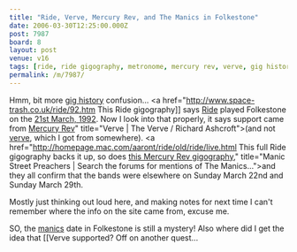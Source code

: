 ```yaml
---
title: "Ride, Verve, Mercury Rev, and The Manics in Folkestone"
date: 2006-03-30T12:25:00.000Z
post: 7987
board: 8
layout: post
venue: v16
tags: [ride, ride gigography, metronome, mercury rev, verve, gig history, ride, mercury rev, verve, folkestone, metronome]
permalink: /m/7987/
---
```

Hmm, bit more <a href="/wiki/gig+history">gig history</a> confusion... <a href="http://www.space-trash.co.uk/ride/92.htm This Ride gigography]] says <a href="/wiki/ride">Ride</a> played Folkestone on the <a href="http://www.space-trash.co.uk/ride/92/920321.htm">21st March, 1992</a>. Now I look into that properly, it says support came from <a href="/wiki/mercury+rev">Mercury Rev</a>" title="Verve | The Verve / Richard Ashcroft">(and not <a href="/wiki/verve+a+which+i+got+from+somewhere+a+href+http+homepage+mac+com+aaront+ride+old+ride+live+html+this+full+ride+gigography">verve</a>, which I got from somewhere). <a href="http://homepage.mac.com/aaront/ride/old/ride/live.html This full Ride gigography</a> backs it up, so does <a href="http://members.cox.net/divercity/rev/revshows.html">this Mercury Rev gigography</a>," title="Manic Street Preachers | Search the forums for mentions of The Manics...">and they all confirm that the bands were elsewhere on Sunday March 22nd and Sunday March 29th.

Mostly just thinking out loud here, and making notes for next time I can't remember where the info on the site came from, excuse me.

SO, the <a href="/wiki/manics+a+date+in+folkestone+is+still+a+mystery+also+where+did+i+get+the+idea+that+verve">manics</a> date in Folkestone is still a mystery! Also where did I get the idea that [[Verve</a> supported? Off on another quest...
